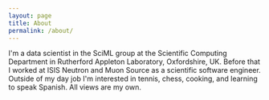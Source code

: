 ```yaml
---
layout: page
title: About
permalink: /about/
---
```


I'm a data scientist in the SciML group at the Scientific Computing Department in Rutherford Appleton Laboratory, Oxfordshire, UK. Before that I worked at ISIS Neutron and Muon Source as a scientific software engineer. Outside of my day job I'm interested in tennis, chess, cooking, and learning to speak Spanish. All views are my own.

